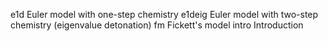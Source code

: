 e1d    Euler model with one-step chemistry
e1deig Euler model with two-step chemistry (eigenvalue detonation)
fm     Fickett's model
intro  Introduction
